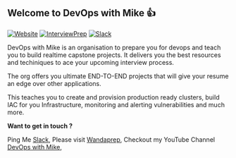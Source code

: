 ##  Welcome to DevOps with Mike 👍

[![Website](https://img.shields.io/static/v1?label=Website&message=devopswithmike.tech&color=purple)](https://devopswithmike.tech/)
[![InterviewPrep](https://img.shields.io/static/v1?label=InterviewPrep&message=wandaprep.com&color=green)](https://www.wandaprep.com/)
[![Slack](https://img.shields.io/static/v1?label=Connect&message=SLACK&color=babypink)](https://devopswithmike.slack.com/archives/C04RNLL997D/)


DevOps with Mike is an organisation to prepare you for devops and teach you to build realtime capstone projects. It delivers you the best resources and techiniques to ace your upcoming interview process. 

The org offers you ultimate END-TO-END projects that will give your resume an edge over other applications.

This teaches you to create and provision production ready clusters, build IAC for you Infrastructure, monitoring and alerting vulnerabilities and much more.


**Want to get in touch ?**

Ping Me
[Slack](https://devopswithmike.slack.com/archives/C04RNLL997D/),
Please visit 
[Wandaprep](https://www.wandaprep.com/),
Checkout my YouTube Channel
[DevOps with Mike](https://www.youtube.com/channel/UCJjb4nOkVdZu0VAXsdzEP1Q),

